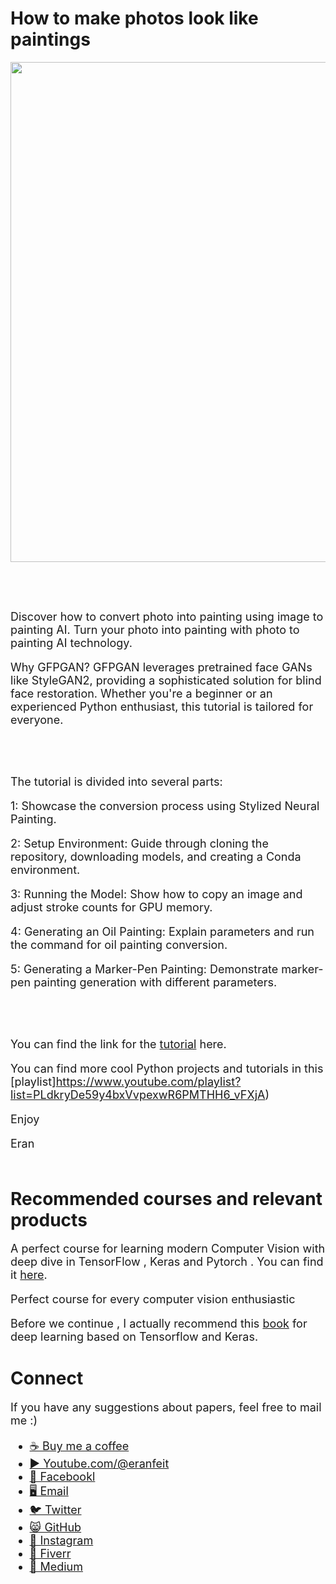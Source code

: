 # How to make photos look like paintings

<p align="center">
  <img width="800" src="How to improve low resolution images quality using GfpGan.png" "image">
</p>

##
<br/><br/> 

<font size= "4" >
Discover how to convert photo into painting using image to painting AI.
Turn your photo into painting with photo to painting AI technology.

Why GFPGAN?
GFPGAN leverages pretrained face GANs like StyleGAN2, providing a sophisticated solution for blind face restoration. Whether you're a beginner or an experienced Python enthusiast, this tutorial is tailored for everyone.

<br/><br/> 


The tutorial is divided into several parts:

1: Showcase the conversion process using Stylized Neural Painting.

2: Setup Environment: Guide through cloning the repository, downloading models, and creating a Conda environment.

3: Running the Model: Show how to copy an image and adjust stroke counts for GPU memory.

4: Generating an Oil Painting: Explain parameters and run the command for oil painting conversion.

5: Generating a Marker-Pen Painting: Demonstrate marker-pen painting generation with different parameters.

<br/><br/> 

You can find the link for the [tutorial](https://youtu.be/m1QhxOWeeRc) here. 

You can find more cool Python projects and tutorials in this [playlist]https://www.youtube.com/playlist?list=PLdkryDe59y4bxVvpexwR6PMTHH6_vFXjA)

Enjoy

Eran
<br/><br/> 

</font>

# Recommended courses and relevant products 
<font size= "4" >

A perfect course for learning modern Computer Vision with deep dive in TensorFlow , Keras and Pytorch . You can find it [here](http://bit.ly/3HeDy1V).

Perfect course for every computer vision enthusiastic

Before we continue , I actually recommend this [book](https://amzn.to/3STWZ2N) for deep learning based on Tensorflow and Keras. 



</font>

# Connect

<font size= "4" >
If you have any suggestions about papers, feel free to mail me :)

- [☕ Buy me a coffee](https://ko-fi.com/eranfeit)
- [▶️ Youtube.com/@eranfeit](https://www.youtube.com/channel/UCTiWJJhaH6BviSWKLJUM9sg)
- [🐙 Facebookl](https://www.facebook.com/groups/3080601358933585)
- [🖥️ Email](mailto:feitgemel@gmail.com)
- [🐦 Twitter](https://twitter.com/eran_feit )
- [😸 GitHub](https://github.com/feitgemel)
- [📸 Instagram](https://www.instagram.com/eran_feit/)
- [🤝 Fiverr ](https://www.fiverr.com/s/mB3Pbb)
- [📝 Medium ](https://medium.com/@feitgemel)


</font>

